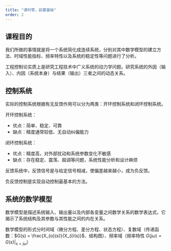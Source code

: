```yaml
---
title: "课时零、前置基础"
order: 2
---
```

## 课程目的

我们所做的事情就是将一个系统简化成连续系统，分别对其中数学模型的建立方法、时域性能指标、频率特性以及系统的稳定性等问题进行了分析。

工程控制论实质上是研究工程技术中广义系统的动力学问题。研究系统的外因（输入）、内因（系统本身）与结果（输出）三者之间的动态关系。

## 控制系统

实际的控制系统根据有无反馈作用可以分为两类：开环控制系统和闭环控制系统。

开环控制系统：
- 优点：简单、稳定、可靠
- 缺点：精度通常较低、无自动纠偏能力

闭环控制系统：
- 优点：精度高，对外部扰动和系统参数变化不敏感
- 缺点：存在稳定、震荡、超调等问题，系统性能分析和设计麻烦

反馈系统中，反馈信号是与给定信号相减，使偏差越来越小，成为负反馈。

负反馈控制是实现自动控制最基本的方法。

## 系统的数学模型

数学模型是描述系统输入、输出量以及内部各变量之间数学关系的数学表达式，它揭示了系统结构及其参数与其性能之间的内在关系。

数学模型的形式分时间域（微分方程、差分方程、状态方程）、复数域（传递函数：$G(s) = \frac{X_{o}(s)}{X_{i}(s)}$、结构图）、频率域（频率特性 $G(j \omega ) = G(s)|_{s = j \omega}$）
